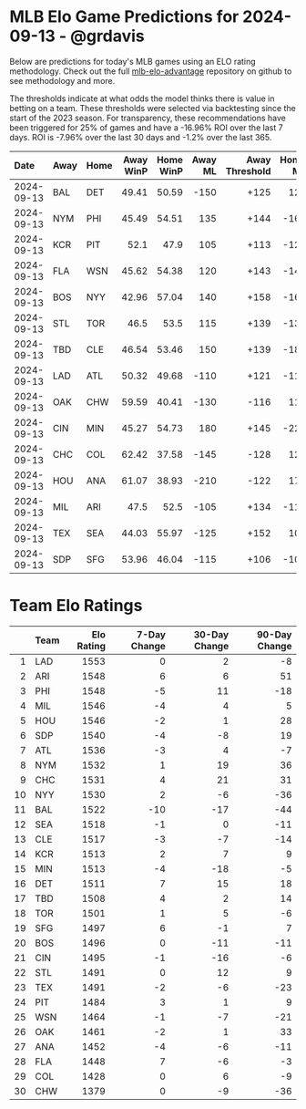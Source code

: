 # MLB Elo Game Predictions for 2024-09-13 - @grdavis
Below are predictions for today's MLB games using an ELO rating methodology. Check out the full [mlb-elo-advantage](https://github.com/grdavis/mlb-elo-advantage) repository on github to see methodology and more.

The thresholds indicate at what odds the model thinks there is value in betting on a team. These thresholds were selected via backtesting since the start of the 2023 season. For transparency, these recommendations have been triggered for 25% of games and have a -16.96% ROI over the last 7 days. ROI is -7.96% over the last 30 days and -1.2% over the last 365.

| Date       | Away   | Home   |   Away WinP |   Home WinP |   Away ML |   Away Threshold |   Home ML |   Home Threshold |
|:-----------|:-------|:-------|------------:|------------:|----------:|-----------------:|----------:|-----------------:|
| 2024-09-13 | BAL    | DET    |       49.41 |       50.59 |      -150 |             +125 |       125 |             +119 |
| 2024-09-13 | NYM    | PHI    |       45.49 |       54.51 |       135 |             +144 |      -160 |             +104 |
| 2024-09-13 | KCR    | PIT    |       52.1  |       47.9  |       105 |             +113 |      -125 |             +132 |
| 2024-09-13 | FLA    | WSN    |       45.62 |       54.38 |       120 |             +143 |      -145 |             +104 |
| 2024-09-13 | BOS    | NYY    |       42.96 |       57.04 |       140 |             +158 |      -165 |             -106 |
| 2024-09-13 | STL    | TOR    |       46.5  |       53.5  |       115 |             +139 |      -135 |             +107 |
| 2024-09-13 | TBD    | CLE    |       46.54 |       53.46 |       150 |             +139 |      -185 |             +108 |
| 2024-09-13 | LAD    | ATL    |       50.32 |       49.68 |      -110 |             +121 |      -110 |             +123 |
| 2024-09-13 | OAK    | CHW    |       59.59 |       40.41 |      -130 |             -116 |       110 |             +175 |
| 2024-09-13 | CIN    | MIN    |       45.27 |       54.73 |       180 |             +145 |      -225 |             +103 |
| 2024-09-13 | CHC    | COL    |       62.42 |       37.58 |      -145 |             -128 |       120 |             +195 |
| 2024-09-13 | HOU    | ANA    |       61.07 |       38.93 |      -210 |             -122 |       170 |             +185 |
| 2024-09-13 | MIL    | ARI    |       47.5  |       52.5  |      -105 |             +134 |      -115 |             +111 |
| 2024-09-13 | TEX    | SEA    |       44.03 |       55.97 |      -125 |             +152 |       105 |             -102 |
| 2024-09-13 | SDP    | SFG    |       53.96 |       46.04 |      -115 |             +106 |      -105 |             +141 |

# Team Elo Ratings
|    | Team   |   Elo Rating |   7-Day Change |   30-Day Change |   90-Day Change |
|---:|:-------|-------------:|---------------:|----------------:|----------------:|
|  1 | LAD    |         1553 |              0 |               2 |              -8 |
|  2 | ARI    |         1548 |              6 |               6 |              51 |
|  3 | PHI    |         1548 |             -5 |              11 |             -18 |
|  4 | MIL    |         1546 |             -4 |               4 |               5 |
|  5 | HOU    |         1546 |             -2 |               1 |              28 |
|  6 | SDP    |         1540 |             -4 |              -8 |              19 |
|  7 | ATL    |         1536 |             -3 |               4 |              -7 |
|  8 | NYM    |         1532 |              1 |              19 |              36 |
|  9 | CHC    |         1531 |              4 |              21 |              31 |
| 10 | NYY    |         1530 |              2 |              -6 |             -36 |
| 11 | BAL    |         1522 |            -10 |             -17 |             -44 |
| 12 | SEA    |         1518 |             -1 |               0 |             -11 |
| 13 | CLE    |         1517 |             -3 |              -7 |             -14 |
| 14 | KCR    |         1513 |              2 |               7 |               9 |
| 15 | MIN    |         1513 |             -4 |             -18 |              -5 |
| 16 | DET    |         1511 |              7 |              15 |              18 |
| 17 | TBD    |         1508 |              4 |               2 |              14 |
| 18 | TOR    |         1501 |              1 |               5 |              -6 |
| 19 | SFG    |         1497 |              6 |              -1 |               7 |
| 20 | BOS    |         1496 |              0 |             -11 |             -11 |
| 21 | CIN    |         1495 |             -1 |             -16 |              -6 |
| 22 | STL    |         1491 |              0 |              12 |               9 |
| 23 | TEX    |         1491 |             -2 |              -6 |             -23 |
| 24 | PIT    |         1484 |              3 |               1 |               9 |
| 25 | WSN    |         1464 |             -1 |              -7 |             -21 |
| 26 | OAK    |         1461 |             -2 |               1 |              33 |
| 27 | ANA    |         1452 |             -4 |              -6 |             -11 |
| 28 | FLA    |         1448 |              7 |              -6 |              -3 |
| 29 | COL    |         1428 |              0 |               6 |              -9 |
| 30 | CHW    |         1379 |              0 |              -9 |             -36 |